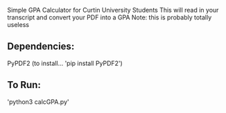 Simple GPA Calculator for Curtin University Students
This will read in your transcript and convert your PDF into a GPA
Note: this is probably totally useless


Dependencies:
------
PyPDF2 (to install... 'pip install PyPDF2')

To Run:
------
'python3 calcGPA.py'
